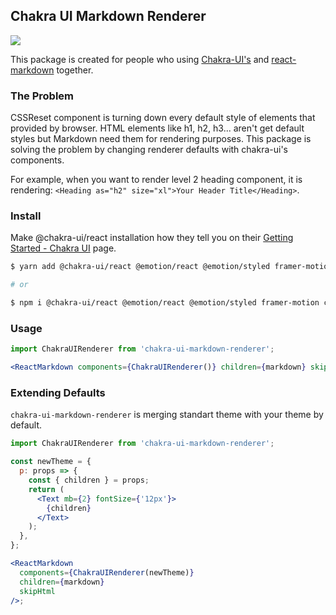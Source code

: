 ## Chakra UI Markdown Renderer

 <a href="https://www.npmjs.com/package/chakra-ui-markdown-renderer" alt="NPM">
  <img src="https://img.shields.io/npm/v/chakra-ui-markdown-renderer?color=green&style=flat-square" />
</a>

This package is created for people who using [Chakra-UI's](https://chakra-ui.com/) and [react-markdown](https://github.com/remarkjs/react-markdown) together.

### The Problem

CSSReset component is turning down every default style of elements that provided by browser. HTML elements like h1, h2, h3... aren't get default styles but Markdown need them for rendering purposes. This package is solving the problem by changing renderer defaults with chakra-ui's components.

For example, when you want to render level 2 heading component, it is rendering: `<Heading as="h2" size="xl">Your Header Title</Heading>`.

### Install

Make @chakra-ui/react installation how they tell you on their [Getting Started - Chakra UI](https://chakra-ui.com/docs/getting-started) page.

```sh
$ yarn add @chakra-ui/react @emotion/react @emotion/styled framer-motion chakra-ui-markdown-renderer

# or

$ npm i @chakra-ui/react @emotion/react @emotion/styled framer-motion chakra-ui-markdown-renderer
```

### Usage

```jsx
import ChakraUIRenderer from 'chakra-ui-markdown-renderer';

<ReactMarkdown components={ChakraUIRenderer()} children={markdown} skipHtml />;
```

### Extending Defaults

`chakra-ui-markdown-renderer` is merging standart theme with your theme by default.

```jsx
import ChakraUIRenderer from 'chakra-ui-markdown-renderer';

const newTheme = {
  p: props => {
    const { children } = props;
    return (
      <Text mb={2} fontSize={'12px'}>
        {children}
      </Text>
    );
  },
};

<ReactMarkdown
  components={ChakraUIRenderer(newTheme)}
  children={markdown}
  skipHtml
/>;
```
